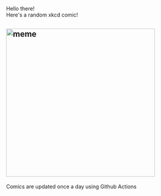 Hello there! <br>Here's a random xkcd comic!<br>
## <img src="https://imgs.xkcd.com/comics/conversational_dynamics.png" alt="meme" width="400"/><br>
Comics are updated once a day using Github Actions